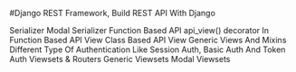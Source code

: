 #Django REST Framework, Build REST API With Django

Serializer
Modal Serializer
Function Based API
api_view() decorator In Function Based API View
Class Based API View
Generic Views And Mixins
Different Type Of Authentication Like Session Auth, Basic Auth And Token Auth
Viewsets & Routers
Generic Viewsets
Modal Viewsets
